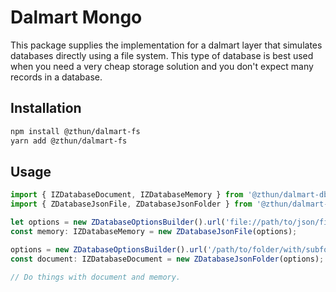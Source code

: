 # Dalmart Mongo

This package supplies the implementation for a dalmart layer that simulates databases directly using a file system. This
type of database is best used when you need a very cheap storage solution and you don't expect many records in a
database.

## Installation

```sh
npm install @zthun/dalmart-fs
yarn add @zthun/dalmart-fs
```

## Usage

```ts
import { IZDatabaseDocument, IZDatabaseMemory } from '@zthun/dalmart-db';
import { ZDatabaseJsonFile, ZDatabaseJsonFolder } from '@zthun/dalmart-fs';

let options = new ZDatabaseOptionsBuilder().url('file://path/to/json/file').build();
const memory: IZDatabaseMemory = new ZDatabaseJsonFile(options);

options = new ZDatabaseOptionsBuilder().url('/path/to/folder/with/subfolders').build();
const document: IZDatabaseDocument = new ZDatabaseJsonFolder(options);

// Do things with document and memory.
```
